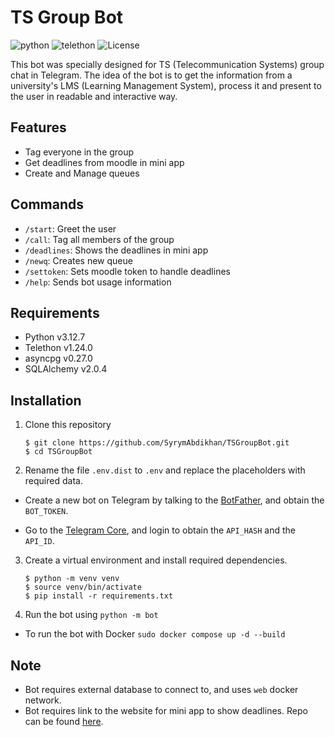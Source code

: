 
# TS Group Bot

![python](https://img.shields.io/badge/python-v3.11.2-blue.svg?logo=python&logoColor=yellow) ![telethon](https://img.shields.io/badge/telethon-v1.24.0-blue.svg?logo=telegram) ![License](https://img.shields.io/badge/license-MIT-blue.svg)

This bot was specially designed for TS (Telecommunication Systems) group chat in Telegram. The idea of the bot is to get the information from a university's LMS (Learning Management System), process it and present to the user in readable and interactive way.

## Features

- Tag everyone in the group
- Get deadlines from moodle in mini app
- Create and Manage queues

## Commands

- `/start`: Greet the user
- `/call`: Tag all members of the group
- `/deadlines`: Shows the deadlines in mini app
- `/newq`: Creates new queue
- `/settoken`: Sets moodle token to handle deadlines
- `/help`: Sends bot usage information

## Requirements

- Python v3.12.7
- Telethon v1.24.0
- asyncpg v0.27.0
- SQLAlchemy v2.0.4

## Installation

1. Clone this repository

    ```
    $ git clone https://github.com/SyrymAbdikhan/TSGroupBot.git
    $ cd TSGroupBot
    ```

2. Rename the file `.env.dist` to `.env` and replace the placeholders with required data.

- Create a new bot on Telegram by talking to the [BotFather](https://t.me/BotFather), and obtain the `BOT_TOKEN`.

- Go to the [Telegram Core](https://my.telegram.org/), and login to obtain the `API_HASH` and the `API_ID`.

3. Create a virtual environment and install required dependencies.

    ```
    $ python -m venv venv
    $ source venv/bin/activate
    $ pip install -r requirements.txt
    ```

4. Run the bot using `python -m bot`

- To run the bot with Docker `sudo docker compose up -d --build`

## Note

- Bot requires external database to connect to, and uses `web` docker network.
- Bot requires link to the website for mini app to show deadlines. Repo can be found [here](https://github.com/SyrymAbdikhan/TSGroup_MiniApp).

